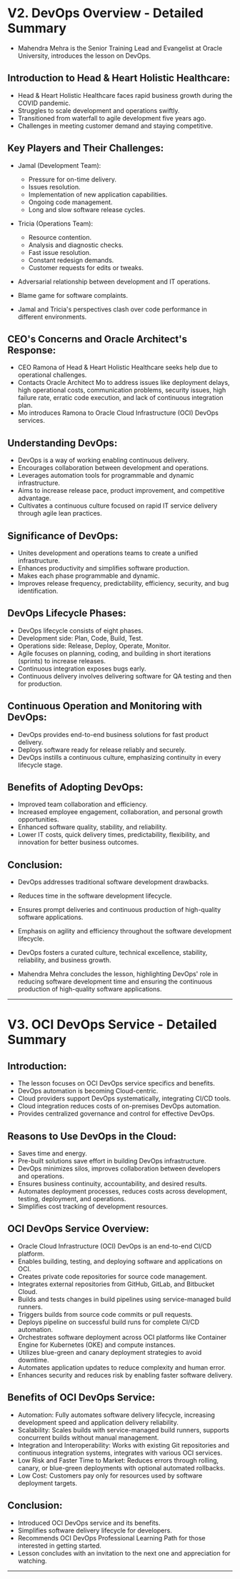 # V2. DevOps Overview - Detailed Summary

- Mahendra Mehra is the Senior Training Lead and Evangelist at Oracle University, introduces the lesson on DevOps.

## Introduction to Head & Heart Holistic Healthcare:

- Head & Heart Holistic Healthcare faces rapid business growth during the COVID pandemic.
- Struggles to scale development and operations swiftly.
- Transitioned from waterfall to agile development five years ago.
- Challenges in meeting customer demand and staying competitive.

## Key Players and Their Challenges:

- Jamal (Development Team):
  - Pressure for on-time delivery.
  - Issues resolution.
  - Implementation of new application capabilities.
  - Ongoing code management.
  - Long and slow software release cycles.
  
- Tricia (Operations Team):
  - Resource contention.
  - Analysis and diagnostic checks.
  - Fast issue resolution.
  - Constant redesign demands.
  - Customer requests for edits or tweaks.
  
- Adversarial relationship between development and IT operations.
- Blame game for software complaints.
- Jamal and Tricia's perspectives clash over code performance in different environments.

## CEO's Concerns and Oracle Architect's Response:

- CEO Ramona of Head & Heart Holistic Healthcare seeks help due to operational challenges.
- Contacts Oracle Architect Mo to address issues like deployment delays, high operational costs, communication problems, security issues, high failure rate, erratic code execution, and lack of continuous integration plan.
- Mo introduces Ramona to Oracle Cloud Infrastructure (OCI) DevOps services.

## Understanding DevOps:

- DevOps is a way of working enabling continuous delivery.
- Encourages collaboration between development and operations.
- Leverages automation tools for programmable and dynamic infrastructure.
- Aims to increase release pace, product improvement, and competitive advantage.
- Cultivates a continuous culture focused on rapid IT service delivery through agile lean practices.

## Significance of DevOps:

- Unites development and operations teams to create a unified infrastructure.
- Enhances productivity and simplifies software production.
- Makes each phase programmable and dynamic.
- Improves release frequency, predictability, efficiency, security, and bug identification.

## DevOps Lifecycle Phases:

- DevOps lifecycle consists of eight phases.
- Development side: Plan, Code, Build, Test.
- Operations side: Release, Deploy, Operate, Monitor.
- Agile focuses on planning, coding, and building in short iterations (sprints) to increase releases.
- Continuous integration exposes bugs early.
- Continuous delivery involves delivering software for QA testing and then for production.

## Continuous Operation and Monitoring with DevOps:

- DevOps provides end-to-end business solutions for fast product delivery.
- Deploys software ready for release reliably and securely.
- DevOps instills a continuous culture, emphasizing continuity in every lifecycle stage.

## Benefits of Adopting DevOps:

- Improved team collaboration and efficiency.
- Increased employee engagement, collaboration, and personal growth opportunities.
- Enhanced software quality, stability, and reliability.
- Lower IT costs, quick delivery times, predictability, flexibility, and innovation for better business outcomes.

## Conclusion:

- DevOps addresses traditional software development drawbacks.
- Reduces time in the software development lifecycle.
- Ensures prompt deliveries and continuous production of high-quality software applications.
- Emphasis on agility and efficiency throughout the software development lifecycle.
- DevOps fosters a curated culture, technical excellence, stability, reliability, and business growth.

- Mahendra Mehra concludes the lesson, highlighting DevOps' role in reducing software development time and ensuring the continuous production of high-quality software applications.

-------------


# V3. OCI DevOps Service - Detailed Summary

## Introduction:

- The lesson focuses on OCI DevOps service specifics and benefits.
- DevOps automation is becoming Cloud-centric.
- Cloud providers support DevOps systematically, integrating CI/CD tools.
- Cloud integration reduces costs of on-premises DevOps automation.
- Provides centralized governance and control for effective DevOps.

## Reasons to Use DevOps in the Cloud:

- Saves time and energy.
- Pre-built solutions save effort in building DevOps infrastructure.
- DevOps minimizes silos, improves collaboration between developers and operations.
- Ensures business continuity, accountability, and desired results.
- Automates deployment processes, reduces costs across development, testing, deployment, and operations.
- Simplifies cost tracking of development resources.

## OCI DevOps Service Overview:

- Oracle Cloud Infrastructure (OCI) DevOps is an end-to-end CI/CD platform.
- Enables building, testing, and deploying software and applications on OCI.
- Creates private code repositories for source code management.
- Integrates external repositories from GitHub, GitLab, and Bitbucket Cloud.
- Builds and tests changes in build pipelines using service-managed build runners.
- Triggers builds from source code commits or pull requests.
- Deploys pipeline on successful build runs for complete CI/CD automation.
- Orchestrates software deployment across OCI platforms like Container Engine for Kubernetes (OKE) and compute instances.
- Utilizes blue-green and canary deployment strategies to avoid downtime.
- Automates application updates to reduce complexity and human error.
- Enhances security and reduces risk by enabling faster software delivery.

## Benefits of OCI DevOps Service:

- Automation: Fully automates software delivery lifecycle, increasing development speed and application delivery reliability.
- Scalability: Scales builds with service-managed build runners, supports concurrent builds without manual management.
- Integration and Interoperability: Works with existing Git repositories and continuous integration systems, integrates with various OCI services.
- Low Risk and Faster Time to Market: Reduces errors through rolling, canary, or blue-green deployments with optional automated rollbacks.
- Low Cost: Customers pay only for resources used by software deployment targets.

## Conclusion:

- Introduced OCI DevOps service and its benefits.
- Simplifies software delivery lifecycle for developers.
- Recommends OCI DevOps Professional Learning Path for those interested in getting started.
- Lesson concludes with an invitation to the next one and appreciation for watching.

-----------


